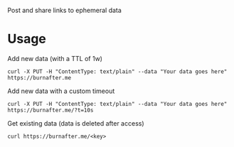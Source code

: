 Post and share links to ephemeral data

# Usage

Add new data (with a TTL of 1w)

    curl -X PUT -H "ContentType: text/plain" --data "Your data goes here" https://burnafter.me

Add new data with a custom timeout
    
    curl -X PUT -H "ContentType: text/plain" --data "Your data goes here" https://burnafter.me/?t=10s

Get existing data (data is deleted after access)

    curl https://burnafter.me/<key>
